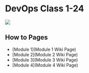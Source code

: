 # DevOps Class 1-24
![]( http://10.10.41.207/pics/infinity.gif )

## How to Pages
- [Module 1](Module 1 Wiki Page)
- [Module 2](Module 2 Wiki Page)
- [Module 3](Module 3 Wiki Page)
- [Module 4](Module 4 Wiki Page)
